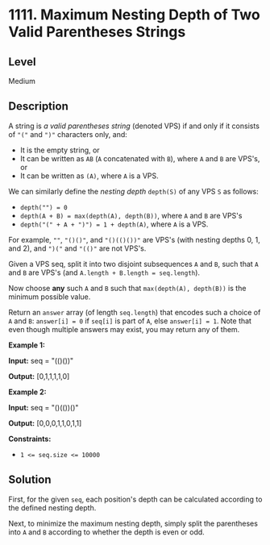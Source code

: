 # 1111. Maximum Nesting Depth of Two Valid Parentheses Strings
## Level
Medium

## Description
A string is *a valid parentheses string* (denoted VPS) if and only if it consists of `"("` and `")"` characters only, and:

* It is the empty string, or
* It can be written as `AB` (`A` concatenated with `B`), where `A` and `B` are VPS's, or
* It can be written as `(A)`, where `A` is a VPS.

We can similarly define the *nesting depth* `depth(S)` of any VPS `S` as follows:

* `depth("") = 0`
* `depth(A + B) = max(depth(A), depth(B))`, where `A` and `B` are VPS's
* `depth("(" + A + ")") = 1 + depth(A)`, where `A` is a VPS.

For example, `""`, `"()()"`, and `"()(()())"` are VPS's (with nesting depths 0, 1, and 2), and `")("` and `"(()"` are not VPS's.

Given a VPS seq, split it into two disjoint subsequences `A` and `B`, such that `A` and `B` are VPS's (and `A.length + B.length = seq.length`).

Now choose **any** such `A` and `B` such that `max(depth(A), depth(B))` is the minimum possible value.

Return an `answer` array (of length `seq.length`) that encodes such a choice of `A` and `B`: `answer[i] = 0` if `seq[i]` is part of `A`, else `answer[i] = 1`. Note that even though multiple answers may exist, you may return any of them.

**Example 1:**

**Input:** seq = "(()())"

**Output:** [0,1,1,1,1,0]

**Example 2:**

**Input:** seq = "()(())()"

**Output:** [0,0,0,1,1,0,1,1]

**Constraints:**

* `1 <= seq.size <= 10000`

## Solution
First, for the given `seq`, each position's depth can be calculated according to the defined nesting depth.

Next, to minimize the maximum nesting depth, simply split the parentheses into `A` and `B` according to whether the depth is even or odd.
